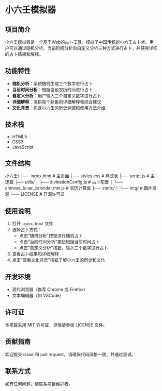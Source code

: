 # 小六壬模拟器

## 项目简介
小六壬模拟器是一个基于Web的占卜工具，模拟了中国传统的小六壬占卜术。用户可以通过随机分析、当前时间分析和自定义分析三种方式进行占卜，并获得详细的占卜结果和解释。



## 功能特性
- **随机分析**：系统随机生成三个数字进行占卜
- **当前时间分析**：根据当前农历时间进行占卜
- **自定义分析**：用户输入三个自定义数字进行占卜
- **详细解释**：提供每个卦象的详细解释和综合建议
- **文化背景**：包含小六壬的历史渊源和使用方法介绍

## 技术栈
- HTML5
- CSS3
- JavaScript

## 文件结构
小六壬/ 
        ├── index.html # 主页面 
        ├── styles.css # 样式表 
        ├── script.js # 主逻辑 
        ├── utils/ │ 
        ├── divinationConfig.js # 占卜配置 
        │ └── chinese_lunar_calendar.min.js # 农历计算库 
        ├── static/ 
        │ └── img/ # 图片资源 
        └── LICENSE # 开源许可证


## 使用说明
1. 打开 `index.html` 文件
2. 选择占卜方式：
   - 点击"随机分析"按钮进行随机占卜
   - 点击"当前时间分析"按钮根据当前时间占卜
   - 点击"自定义分析"按钮，输入三个数字进行占卜
3. 查看占卜结果和详细解释
4. 点击"查看文化背景"按钮了解小六壬的历史和文化

## 开发环境
- 现代浏览器（推荐 Chrome 或 Firefox）
- 文本编辑器（如 VSCode）

## 许可证
本项目采用 MIT 许可证，详情请参阅 LICENSE 文件。

## 贡献指南
欢迎提交 issue 和 pull request。请确保代码风格一致，并通过测试。

## 联系方式
如有任何问题，请联系项目维护者。
